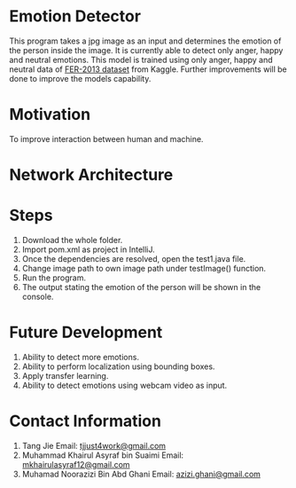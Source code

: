 # Emotion Detector
This program takes a jpg image as an input and determines the emotion of the person inside the image. It is currently able to detect only anger, happy and neutral emotions. This model is trained using only anger, happy and neutral data of [FER-2013 dataset](https://www.kaggle.com/msambare/fer2013) from Kaggle. Further improvements will be done to improve the models capability. 

# Motivation
To improve interaction between human and machine.

# Network Architecture

# Steps
1. Download the whole folder.
2. Import pom.xml as project in IntelliJ.
3. Once the dependencies are resolved, open the test1.java file.
4. Change image path to own image path under testImage() function.
5. Run the program.
6. The output stating the emotion of the person will be shown in the console.

# Future Development
1. Ability to detect more emotions.
2. Ability to perform localization using bounding boxes.
3. Apply transfer learning.
4. Ability to detect emotions using webcam video as input.

# Contact Information
1. Tang Jie                             Email: tjjust4work@gmail.com
2. Muhammad Khairul Asyraf bin Suaimi   Email: mkhairulasyraf12@gmail.com
3. Muhamad Noorazizi Bin Abd Ghani      Email: azizi.ghani@gmail.com
